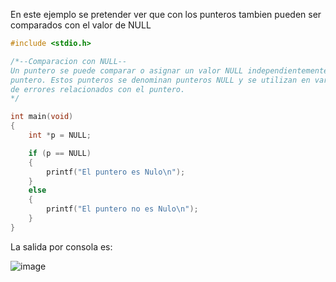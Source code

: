 En este ejemplo se pretender ver que con los punteros tambien pueden ser comparados con el valor de NULL 

```c
#include <stdio.h>

/*--Comparacion con NULL--
Un puntero se puede comparar o asignar un valor NULL independientemente de cuál sea el tipo de 
puntero. Estos punteros se denominan punteros NULL y se utilizan en varios métodos de control 
de errores relacionados con el puntero.
*/

int main(void)
{
    int *p = NULL;

    if (p == NULL)
    {
        printf("El puntero es Nulo\n");
    }
    else
    {
        printf("El puntero no es Nulo\n");
    }
}
```

La salida por consola es:

![image](https://github.com/Cris272500/GrupoH_Clases/assets/113935131/0f384ed3-89a5-47a2-95b8-37d374dc4d85)